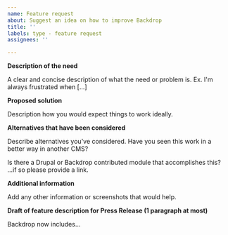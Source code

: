 ```yaml
---
name: Feature request
about: Suggest an idea on how to improve Backdrop
title: ''
labels: type - feature request
assignees: ''

---
```


**Description of the need**

A clear and concise description of what the need or problem is. Ex. I'm always
frustrated when [...]


**Proposed solution**

Description how you would expect things to work ideally.


**Alternatives that have been considered**

Describe alternatives you've considered. Have you seen this work in a better way in another CMS?

Is there a Drupal or Backdrop contributed module that accomplishes this?
 ...if so please provide a link.


**Additional information**

Add any other information or screenshots that would help.

**Draft of feature description for Press Release (1 paragraph at most)**

Backdrop now includes...
